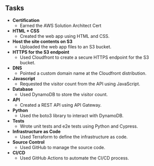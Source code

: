## Tasks

* **Certification**
  * Earned the AWS Solution Architect Cert
* **HTML + CSS**
  * Created the web app using HTML and CSS.
* **Host the site contents on S3**
  * Uploaded the web app files to an S3 bucket.
* **HTTPS for the S3 endpoint**
  * Used Cloudfront to create a secure HTTPS endpoint for the S3 bucket.
* **DNS**
  * Pointed a custom domain name at the Cloudfront distribution.
* **Javascript**
  * Requested the visitor count from the API using JavaScript.
* **Database**
  * Used DynamoDB to store the visitor count.
* **API**
  * Created a REST API using API Gateway.
* **Python**
  * Used the boto3 library to interact with DynamoDB.
* **Tests**
  * Wrote unit tests and e2e tests using Python and Cypress.
* **Infrastructure as Code**
  * Used Terraform to define the infrastructure as code.
* **Source Control**
  * Used GitHub to manage the source code.
* **CI/CD**
  * Used GitHub Actions to automate the CI/CD process.
 
    
